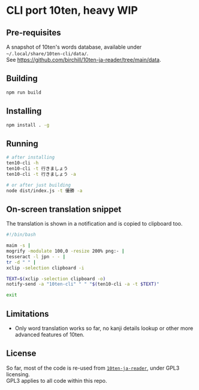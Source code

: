# CLI port 10ten, heavy WIP

## Pre-requisites

A snapshot of 10ten's words database, available under `~/.local/share/10ten-cli/data/`.  
See https://github.com/birchill/10ten-ja-reader/tree/main/data.

## Building

```sh
npm run build
```

## Installing

```sh
npm install . -g
```

## Running

```sh
# after installing
ten10-cli -h
ten10-cli -t 行きましょう
ten10-cli -t 行きましょう -a

# or after just building
node dist/index.js -t 優勝 -a
```

## On-screen translation snippet

The translation is shown in a notification and is copied to clipboard too.

```bash
#!/bin/bash

maim -s |
mogrify -modulate 100,0 -resize 200% png:- |
tesseract -l jpn - - |
tr -d " " |
xclip -selection clipboard -i

TEXT=$(xclip -selection clipboard -o)
notify-send -a "10ten-cli" " " "$(ten10-cli -a -t $TEXT)"

exit
```

## Limitations

* Only word translation works so far, no kanji details lookup or other more advanced features of 10ten.

## License

So far, most of the code is re-used from [`10ten-ja-reader`](https://github.com/birchill/10ten-ja-reader), under GPL3 licensing.  
GPL3 applies to all code within this repo.
